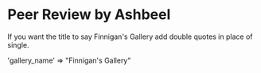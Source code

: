 # Peer Review by Ashbeel

If you want the title to say Finnigan's Gallery add double quotes in place of single.

'gallery_name' => "Finnigan's Gallery"